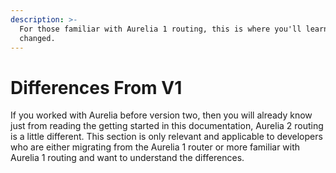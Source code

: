 ```yaml
---
description: >-
  For those familiar with Aurelia 1 routing, this is where you'll learn what has
  changed.
---
```


# Differences From V1

If you worked with Aurelia before version two, then you will already know just from reading the getting started in this documentation, Aurelia 2 routing is a little different. This section is only relevant and applicable to developers who are either migrating from the Aurelia 1 router or more familiar with Aurelia 1 routing and want to understand the differences.

